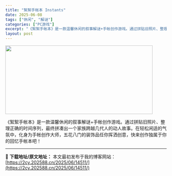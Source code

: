 ```yaml
---
title: "絮絮手帐本 Instants"
date: 2025-06-08
tags: ["休闲", "解谜"]
categories: ["PC游戏"]
excerpt: "《絮絮手帐本》是一款温馨休闲的叙事解谜+手帐创作游戏。通过拼贴旧照片、整理正确的时间序列，最终拼凑出一个家族跨越几代人的动人故事。在轻松闲适的气氛中，化身为手帐创作大师，五花八门的装饰品任你挥洒创意，快来创作独属于你的回忆手帐本吧！"
layout: post
---
```


<img src="https://2cy.202588.cn/wp-content/uploads/2025/06/2025060810224293.jpg" alt="" width="460" height="215" class="aligncenter size-full wp-image-14512" />

《絮絮手帐本》是一款温馨休闲的叙事解谜+手帐创作游戏。通过拼贴旧照片、整理正确的时间序列，最终拼凑出一个家族跨越几代人的动人故事。在轻松闲适的气氛中，化身为手帐创作大师，五花八门的装饰品任你挥洒创意，快来创作独属于你的回忆手帐本吧！

---
📖 **下载地址/原文地址：** 本文最初发布于我的博客网站：[https://2cy.202588.cn/2025/06/14511/](https://2cy.202588.cn/2025/06/14511/)
